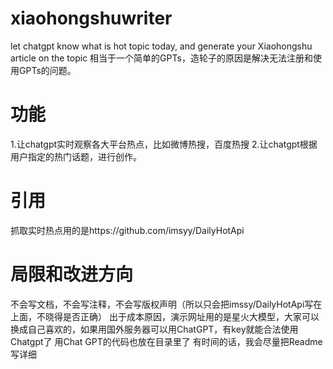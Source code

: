 # xiaohongshuwriter
let chatgpt know what is hot topic today, and generate your Xiaohongshu article on the topic
相当于一个简单的GPTs，造轮子的原因是解决无法注册和使用GPTs的问题。
# 功能
1.让chatgpt实时观察各大平台热点，比如微博热搜，百度热搜
2.让chatgpt根据用户指定的热门话题，进行创作。
# 引用
抓取实时热点用的是https://github.com/imsyy/DailyHotApi
# 局限和改进方向
不会写文档，不会写注释，不会写版权声明（所以只会把imssy/DailyHotApi写在上面，不晓得是否正确）
出于成本原因，演示网址用的是星火大模型，大家可以换成自己喜欢的，如果用国外服务器可以用ChatGPT，有key就能合法使用Chatgpt了
用Chat GPT的代码也放在目录里了
有时间的话，我会尽量把Readme写详细


